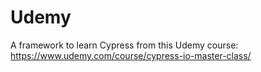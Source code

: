 # Udemy
A framework to learn Cypress from this Udemy course: https://www.udemy.com/course/cypress-io-master-class/
